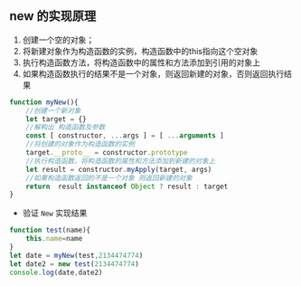 ## new 的实现原理
1. 创建一个空的对象；
2. 将新建对象作为构造函数的实例，构造函数中的this指向这个空对象
3. 执行构造函数方法，将构造函数中的属性和方法添加到引用的对象上
4. 如果构造函数执行的结果不是一个对象，则返回新建的对象，否则返回执行结果

```javascript
function myNew(){
    //创建一个新对象
    let target = {}
    //解构出 构造函数及参数
    const [ constructor, ...args ] = [ ...arguments ]
    //将创建的对象作为构造函数的实例
    target.__proto__ = constructor.prototype
    //执行构造函数，将构造函数的属性和方法添加到新建的对象上
    let result = constructor.myApply(target, args)
    //如果构造函数返回的不是一个对象 则返回新建的对象
    return  result instanceof Object ? result : target
}
```
- 验证 `New` 实现结果

```javascript
function test(name){
    this.name=name
}
let date = myNew(test,2134474774)
let date2 = new test(2134474774)
console.log(date,date2)
```